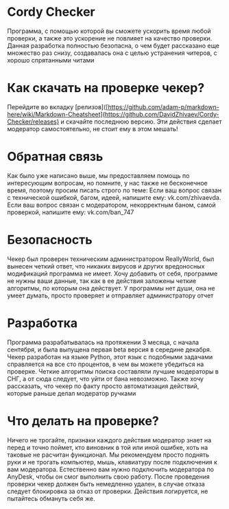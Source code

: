 # Cordy Checker
Программа, с помощью которой вы сможете ускорить время любой проверки, а также это ускорение не повлияет на качество проверки. Данная разработка полностью безопасна, о чем будет рассказано еще множество раз снизу, создавалась она с целью устранения читеров, с хорошо спрятанными читами

# Как скачать на проверке чекер?
Перейдите во вкладку [релизов]([https://github.com/adam-p/markdown-here/wiki/Markdown-Cheatsheet](https://github.com/DavidZhivaev/Cordy-Checker/releases) и скачайте последнюю версию. Эти действия сделает модератор самостоятельно, не стоит ему в этом мешать!

# Обратная связь
Как было уже написано выше, мы предоставляем помощь по интересующим вопросам, но помните, у нас также не бесконечное время, поэтому просим писать строго по теме: Если ваш вопрос связан с технической ошибкой, багом, идеей, напишите ему: vk.com/zhivaevda. Если ваш вопрос связан с модератором, некорректным баном, самой проверкой, напишите ему: vk.com/ban_747

# Безопасность
Чекер был проверен техническим администратором ReallyWorld, был вынесен четкий ответ, что никаких вирусов и других вредоносных модификаций программа не имеет. Хочу добавить от себя, программе не нужны ваши данные, так как в ее действия заложены четкие алгоритмы, по которым она действует. У программы нет души, она не умеет думать, просто проверяет и отправляет администратору отчет 

# Разработка
Программа разрабатывалась на протяжении 3 месяца, с начала сентября, и была выпущена первая beta версия в середине декабря. Чекер разработан на языке Python, этот язык с подобными задачами справляется на все сто процентов, в чем вы можете убедиться на проверке. Четкие алгоритмы поиска составляли лучшие модераторы в СНГ, а от сюда следует, что уйти от бана невозможно. Также хочу рассказать, что чекер по факту просто автоматизация действий, которые раньше делал модератор ручками

# Что делать на проверке?
Ничего не трогайте, признаки каждого действия модератор знает на перед и точно поймет, кто виновник в той или иной ошибке, хоть на таковые не расчитан функционал. Мы рекомендуем просто поднять руки и не трогать компьютер, мышь, клавиатуру после подключения к вам модератора. Естественно вам нужно подключить модератора по AnyDesk, чтобы он смог выполнить свою работу. После проведения проверки чекер должен быть немедленно удален, в случае отказа следует блокировка за отказ от проверки. Действия логируется, не пытайтесь обмануть себя же. 

